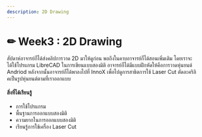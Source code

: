 ```yaml
---
description: 2D Drawing
---
```


# ✏ Week3 : 2D Drawing

&#x20; สัปดาห์อาจารย์ก็ได้ส่งคลิปการวาด 2D มาให้ดูก่อน พอถึงในคาบอาจารย์ก็ได้สอนเพิ่มเติม โดยเราจะได้ใช้โปรแกรม LibreCAD ในการเขียนแบบสองมิติ อาจารย์ก็ได้มีแบบฝีกหัดให้คือการวาดหุ่นยนต์ Andriod หลังจากนั้นอาจารย์ก็ได้พาลงไปที่ InnoX เพื่อไปดูการสาธิตการใช้ Laser Cut ตัดอะคริลิคเป็นรูปหุ่นยนต์ตามที่เราออกแบบ



#### สิ่งที่ได้เรียนรู้

* การใช้โปรแกรม
* พื้นฐานการออกแบบสองมิติ
* ความยากในการออกแบบสองมิติ
* เรียนรู้การใช้เครื่อง Laser Cut
